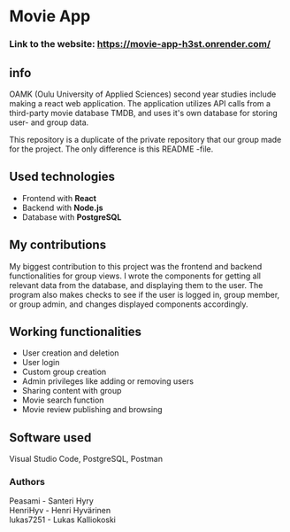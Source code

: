 # Movie App
### Link to the website: https://movie-app-h3st.onrender.com/

## info
OAMK (Oulu University of Applied Sciences) second year studies include making a react web application. The application utilizes API calls from a third-party movie database TMDB, and uses it's own database for storing user- and group data.

This repository is a duplicate of the private repository that our group made for the project. The only difference is this README -file.

## Used technologies
* Frontend with **React**
* Backend with **Node.js**
* Database with **PostgreSQL**

## My contributions
My biggest contribution to this project was the frontend and backend functionalities for group views. I wrote the components for getting all relevant data from the database, and displaying them to the user. 
The program also makes checks to see if the user is logged in, group member, or group admin, and changes displayed components accordingly.

## Working functionalities
* User creation and deletion
* User login
* Custom group creation
* Admin privileges like adding or removing users
* Sharing content with group
* Movie search function
* Movie review publishing and browsing


## Software used
Visual Studio Code, PostgreSQL, Postman


### Authors

Peasami - Santeri Hyry\
HenriHyv - Henri Hyvärinen\
lukas7251 - Lukas Kalliokoski

